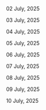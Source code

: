 02 July, 2025

03 July, 2025

04 July, 2025

05 July, 2025

06 July, 2025

07 July, 2025

08 July, 2025

09 July, 2025

10 July, 2025